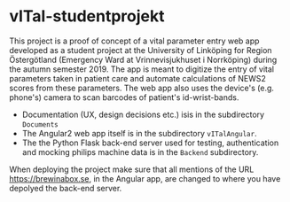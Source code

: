 # vITal-studentprojekt

This project is a proof of concept of a vital parameter entry web app developed as a student project at the University of Linköping for Region Östergötland (Emergency Ward at Vrinnevisjukhuset i Norrköping) during the autumn semester 2019. The app is meant to digitize the entry of vital parameters taken in patient care and automate calculations of NEWS2 scores from these parameters. The web app also uses the device's (e.g. phone's) camera to scan barcodes of patient's id-wrist-bands. 

 * Documentation (UX, design decisions etc.) isis in the subdirectory `Documents`
 * The Angular2 web app itself is in the subdirectory `vITalAngular`.
 * The the Python Flask back-end server used for testing, authentication and mocking philips machine data is in the `Backend` subdirectory.

When deploying the project make sure that all mentions of the URL https://brewinabox.se, in the Angular app, are changed to where you have depolyed the back-end server.
